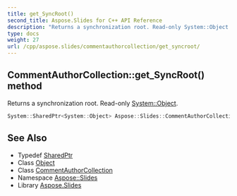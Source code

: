 ```yaml
---
title: get_SyncRoot()
second_title: Aspose.Slides for C++ API Reference
description: "Returns a synchronization root. Read-only System::Object."
type: docs
weight: 27
url: /cpp/aspose.slides/commentauthorcollection/get_syncroot/
---
```

## CommentAuthorCollection::get_SyncRoot() method


Returns a synchronization root. Read-only [System::Object](../../../system/object/).

```cpp
System::SharedPtr<System::Object> Aspose::Slides::CommentAuthorCollection::get_SyncRoot() override
```

## See Also

* Typedef [SharedPtr](../../system/sharedptr/)
* Class [Object](../../system/object/)
* Class [CommentAuthorCollection](./)
* Namespace [Aspose::Slides](../)
* Library [Aspose.Slides](../../)